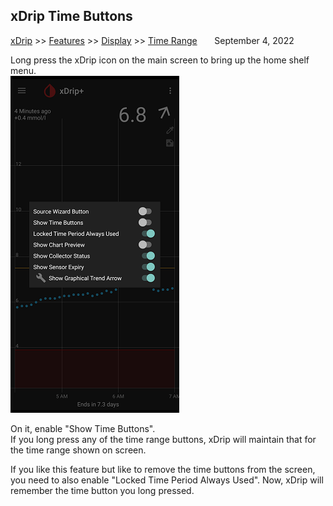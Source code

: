 ## xDrip Time Buttons  
[xDrip](../README.md) >> [Features](./Features_page.md) >> [Display](./Display/Display.md) >> [Time Range](./TimeButtons.md)  &nbsp; &nbsp; &nbsp; September 4, 2022
  
Long press the xDrip icon on the main screen to bring up the home shelf menu.  
![](./images/home_shelf.png)  
  
On it, enable "Show Time Buttons".  
If you long press any of the time range buttons, xDrip will maintain that for the time range shown on screen.  
  
If you like this feature but like to remove the time buttons from the screen, you need to also enable "Locked Time Period Always Used".  Now, xDrip will remember the time button you long pressed.  
